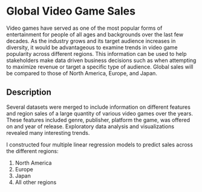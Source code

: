# Global Video Game Sales 

Video games have served as one of the most popular forms of entertainment for people of all ages and backgrounds over the last few decades. As the industry grows and its target audience increases in diversity, it would be advantageous to examine trends in video game popularity across different regions. This information can be used to help stakeholders make data driven business decisions such as when attempting to maximize revenue or target a specific type of audience. Global sales will be compared to those of North America, Europe, and Japan. 

## Description

Several datasets were merged to include information on different features and region sales of a large quantity of various video games over the years. These features included genre, publisher, platform the game, was offered on and year of release. Exploratory data analysis and visualizations revealed many interesting trends.

I constructed four multiple linear regression models to predict sales across the different regions:

1. North America
2. Europe
3. Japan
4. All other regions 
